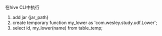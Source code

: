 在hive CLI中执行
1. add jar {jar_path}
2. create temporary function my_lower as 'com.wesley.study.udf.Lower';
3. select id, my_lower(name) from table_temp;